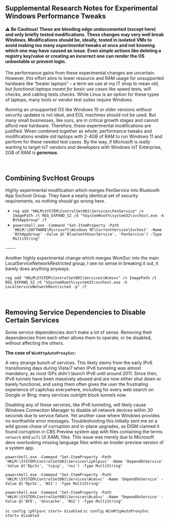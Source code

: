 ## Supplemental Research Notes for Experimental Windows Performance Tweaks
#### ⚠️ Be Cautious! These are bleeding edge undocumented (except here) and only briefly tested modifications. These changes may very well break Windows. Modifications should be, ideally, tested in isolated VMs to avoid making too many **_experimental_** tweaks at once and not knowing which one may have caused an issue. Even simple actions like deleting a registry key/value or creating an incorrect one can render the OS unbootable or prevent login.

The performance gains from these experimental changes are uncertain. However, this effort aims to lower resource and RAM usage for unsupported hardware like “beater laptops” – a term we use at my IT shop to mean *old, but functional laptops meant for basic use cases* like speed tests, wifi checks, and cabling tests checks. While Linux is an option for these types of laptops, many tools or vendor test suites require Windows.

Running an unsupported OS like Windows 10 or older versions without security updates is not ideal, and EOL machines should not be used. But many small businesses, like ours, are in critical growth stages and cannot afford new hardware. Therefore, these experimental modifications are justified. When combined together as whole, performance tweaks and modifications enable old laptops with 2-4GB of RAM to run Windows 11 and perform for these needed test cases. By the way, if Microsoft is *really* wanting to target IoT vendors and developers with Windows IoT Enterprise, 2GB of RAM is **_generous_**.

<br/>

## Combining SvcHost Groups

Highly experimental modification which merges PenService into Bluetooth App Svchost Group. They have a nearly identical set of security requirements, so nothing *should* go wrong here.

* `reg add "HKLM\SYSTEM\ControlSet001\Services\PenService" /v ImagePath /t REG_EXPAND_SZ /d "%SystemRoot%\system32\svchost.exe -k BthAppGroup" /f`
* `powershell.exe -Command "Set-ItemProperty -Path 'HKLM:\SOFTWARE\Microsoft\Windows NT\CurrentVersion\Svchost' -Name 'BthAppGroup' -Value @('BluetoothUserService', 'PenService') -Type MultiString"`

<p>-----</p>

Another highly experimental change which merges WcmSvc into the main LocalServiceNetworkRestricted group, I see no sense in breaking it out, it barely does anything anyways.

`reg add "HKLM\SYSTEM\ControlSet001\Services\Wcmsvc" /v ImagePath /t REG_EXPAND_SZ /d "%SystemRoot%\system32\svchost.exe -k LocalServiceNetworkRestricted -p" /f`

<br/>

## Removing Service Dependencies to Disable Certain Services

Some service dependencies don't make a lot of sense. Removing their dependencies from each other allows them to operate, or be disabled, without affecting the others. 

**The case of `WinHttpAutoProxySvc`:**

A very strange bunch of services. This likely stems from the early IPv6 transitioning days during Vista/7 when IPv6 tunneling was almost mandatory, as most ISPs didn't launch IPv6 until around 2011. Since then, IPv6 tunnels have been massively abused and are now either shut down or barely functional, and using them often gives the user the frustrating experience of captchas everywhere, including for every web search on Google or Bing; many services outright block tunnels now.

Disabling any of these services, like IPv6 tunneling, will likely cause Windows Connection Manager to disable all network devices within 30 seconds due to service failure. Yet another case where Windows provides no worthwhile error messages. Troubleshooting this initially sent me on a wild goose chase of corruption and in-place upgrades, as DISM claimed it found corruption in CBS Preview system app with files containing the terms `network` and `wifi` UI XAML files. This issue was merely due to Microsoft devs overlooking missing language files within an Insider preview version of a system app.

`powershell.exe -Command "Set-ItemProperty -Path 'HKLM:\SYSTEM\ControlSet001\Services\iphlpsvc' -Name 'DependOnService' -Value @('RpcSs', 'tcpip', 'nsi') -Type MultiString"`

`powershell.exe -Command "Set-ItemProperty -Path 'HKLM:\SYSTEM\ControlSet001\Services\Wcmsvc' -Name 'DependOnService' -Value @('RpcSs', 'NSI') -Type MultiString"`

`powershell.exe -Command "Set-ItemProperty -Path 'HKLM:\SYSTEM\ControlSet001\Services\NcaSvc' -Name 'DependOnService' -Value @('BFE', 'dnscache', 'NSI') -Type MultiString"`

`sc config iphlpsvc start= disabled`
`sc config WinHttpAutoProxySvc start= disabled`

